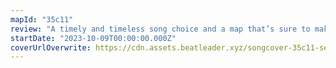 ```yaml
---
mapId: "35c11"
review: "A timely and timeless song choice and a map that’s sure to make you dance!  The fun rhythms and patterns, great use but not overuse of chains and arcs, nice v3 lightshow in the Lizzo environment ,and  dancey,accessible lowers make this map shine!"
startDate: "2023-10-09T00:00:00.000Z"
coverUrlOverwrite: https://cdn.assets.beatleader.xyz/songcover-35c11-september.png
---
```

